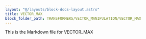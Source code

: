 ```yaml
---
layout: "@/layouts/block-docs-layout.astro"
title: VECTOR_MAX
block_folder_path: TRANSFORMERS/VECTOR_MANIPULATION/VECTOR_MAX
---
```


This is the Markdown file for VECTOR_MAX

